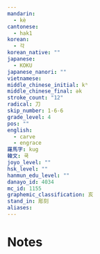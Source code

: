 ```yaml
---
mandarin:
  - kè
cantonese:
  - hak1
korean:
  - 각
korean_native: ""
japanese:
  - KOKU
japanese_nanori: ""
vietnamese:
middle_chinese_initial: kʰ
middle_chinese_final: ək
stroke_count: "12"
radical: 刀
skip_number: 1-6-6
grade_level: 4
pos: ""
english:
  - carve
  - engrace
羅馬字: kug
韓文: 쿡
joyo_level: ""
hsk_level: ""
hanmun_edu_level: ""
danayo_id: 4034
mc_id: 1155
graphemic_classification: 亥
stand_in: 彫刻
aliases:
---
```


# Notes

